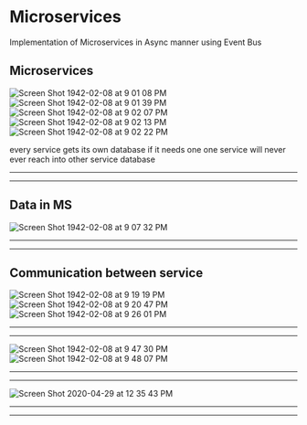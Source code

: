 # Microservices
Implementation of Microservices in Async manner using Event Bus

Microservices
-----

![Screen Shot 1942-02-08 at 9 01 08 PM](https://user-images.githubusercontent.com/14003377/80506799-b0585c00-8993-11ea-85d0-00007006e792.png)
![Screen Shot 1942-02-08 at 9 01 39 PM](https://user-images.githubusercontent.com/14003377/80506804-b2221f80-8993-11ea-9b84-01ad4e0e536b.png)
![Screen Shot 1942-02-08 at 9 02 07 PM](https://user-images.githubusercontent.com/14003377/80506809-b2bab600-8993-11ea-9144-257739732ced.png)
![Screen Shot 1942-02-08 at 9 02 13 PM](https://user-images.githubusercontent.com/14003377/80506812-b3534c80-8993-11ea-838c-bdea154f29c5.png)
![Screen Shot 1942-02-08 at 9 02 22 PM](https://user-images.githubusercontent.com/14003377/80506814-b3ebe300-8993-11ea-8aa2-85e29623860a.png)


every service gets its own database if it needs one
one service will never ever reach into other service database

-----
-----

Data in MS
-----

![Screen Shot 1942-02-08 at 9 07 32 PM](https://user-images.githubusercontent.com/14003377/80507300-5906bb80-8994-11ea-8f11-336055ce357b.png)


----
----

Communication between service
----

![Screen Shot 1942-02-08 at 9 19 19 PM](https://user-images.githubusercontent.com/14003377/80509344-e9de9680-8996-11ea-942b-1e9b9ef28711.png)
![Screen Shot 1942-02-08 at 9 20 47 PM](https://user-images.githubusercontent.com/14003377/80509353-ed721d80-8996-11ea-94a3-4e537e7c8dc8.png)
![Screen Shot 1942-02-08 at 9 26 01 PM](https://user-images.githubusercontent.com/14003377/80509357-ee0ab400-8996-11ea-974d-760f9615278a.png)

-----
-----

![Screen Shot 1942-02-08 at 9 47 30 PM](https://user-images.githubusercontent.com/14003377/80511631-fb756d80-8999-11ea-8bc9-cedf4752f2e3.png)
![Screen Shot 1942-02-08 at 9 48 07 PM](https://user-images.githubusercontent.com/14003377/80511642-ffa18b00-8999-11ea-8cef-8b809860afe8.png)

-----
----

![Screen Shot 2020-04-29 at 12 35 43 PM](https://user-images.githubusercontent.com/14003377/80571139-b002a400-8a19-11ea-9d33-d2566b6ba17b.png)

----
-----


